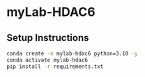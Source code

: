 # myLab-HDAC6

## Setup Instructions
```bash
conda create -n mylab-hdac6 python=3.10 -y
conda activate mylab-hdac6
pip install -r requirements.txt
```
